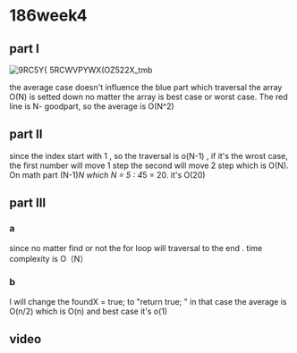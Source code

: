 # 186week4
## part I 

![9RC5Y{ 5RCWVPYWX(OZ522X_tmb](https://github.com/user-attachments/assets/4de880e1-49f3-4fba-ae6d-da53f221a594)

the average case doesn't influence the blue part which traversal the array O(N) is setted down no matter the array is best case or worst case. The red line is N- goodpart, so the average is O(N^2)

## part II
since the index start with 1 , so the traversal is o(N-1) , if it's the wrost case, the first number will move 1 step the second will move 2 step which is O(N).
On math part (N-1)*N which N = 5 :   4*5 = 20. it's O(20)


## part III
### a
since no matter find or not the for loop will traversal to the end .  time complexity is O（N）

### b

I will change the foundX = true; to "return true; "  in that case the average is O(n/2) which is O(n) and best case it's o(1)



## video





